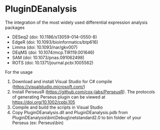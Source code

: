 # PluginDEanalysis

The integration of the most widely used differential expression analysis packages

- DESeq2 (doi: 10.1186/s13059-014-0550-8)
- EdgeR (doi: 10.1093/bioinformatics/btp616)
- Limma (doi: 10.1093/nar/gkv007)
- DEqMS (doi: 10.1074/mcp.TIR119.001646)
- SAM (doi: 10.1073/pnas.091062498)
- ROTS (doi: 10.1371/journal.pcbi.1005562)

For the usage

1. Download and install Visual Studio for C# compile (https://visualstudio.microsoft.com/)
2. Install PerseusR (https://github.com/cox-labs/PerseusR). The protocols of generating Perseus plugin can be viewed at https://doi.org/10.1002/cpbi.105
3. Compile and build the scripts in Visual Studio
4. Copy PluginDEanalysis.dll and PluginDEanalysis.pdb from PluginDEanalysis\bin\Debug\netstandard2.0 to bin folder of your Perseus (ex: Perseus\bin)
